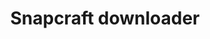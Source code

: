 ---
title: Snapcraft downloader
description: A simple tool to get .snap file from snapcraft store
image: /media_upload/snapcraft.png
order: 4
flags:
  - React.Js
  - Nodejs
url: https://snap.salemkode.com/
---